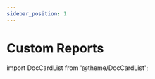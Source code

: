 ```yaml
---
sidebar_position: 1
---
```


# Custom Reports

import DocCardList from '@theme/DocCardList';

<DocCardList />


